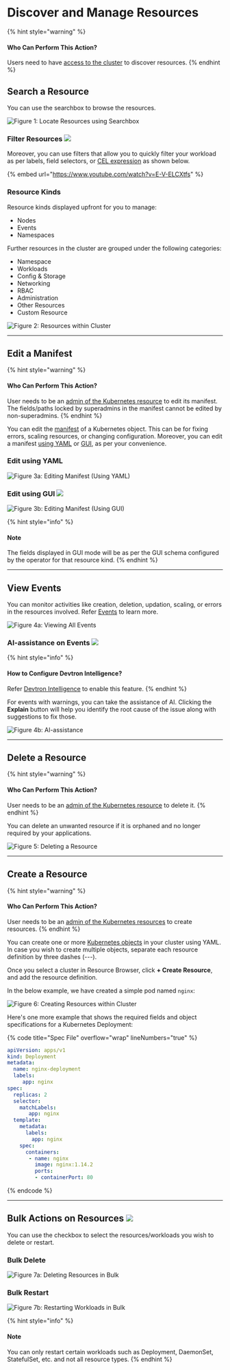 # Discover and Manage Resources

{% hint style="warning" %}
#### Who Can Perform This Action?

Users need to have [access to the cluster](../../global-configurations/authorization/user-access.md#kubernetes-resources-permissions) to discover resources.
{% endhint %}

## Search a Resource

You can use the searchbox to browse the resources.

![Figure 1: Locate Resources using Searchbox](https://devtron-public-asset.s3.us-east-2.amazonaws.com/images/kubernetes-resource-browser/discover-resource.gif)

### Filter Resources [![](https://devtron-public-asset.s3.us-east-2.amazonaws.com/images/elements/EnterpriseTag.svg)](https://devtron.ai/pricing)

Moreover, you can use filters that allow you to quickly filter your workload as per labels, field selectors, or [CEL expression](https://kubernetes.io/docs/reference/using-api/cel/) as shown below.

{% embed url="https://www.youtube.com/watch?v=E-V-ELCXtfs" %}

### Resource Kinds

Resource kinds displayed upfront for you to manage:

* Nodes
* Events
* Namespaces

Further resources in the cluster are grouped under the following categories:

* Namespace
* Workloads
* Config & Storage
* Networking
* RBAC
* Administration
* Other Resources
* Custom Resource

![Figure 2: Resources within Cluster](https://devtron-public-asset.s3.us-east-2.amazonaws.com/images/kubernetes-resource-browser/cluster-resources.jpg)

***

## Edit a Manifest

{% hint style="warning" %}
#### Who Can Perform This Action?

User needs to be an [admin of the Kubernetes resource](../../global-configurations/authorization/user-access.md#kubernetes-resources-permissions) to edit its manifest. The fields/paths locked by superadmins in the manifest cannot be edited by non-superadmins.
{% endhint %}

You can edit the [manifest](../../resources/glossary.md#manifest) of a Kubernetes object. This can be for fixing errors, scaling resources, or changing configuration. Moreover, you can edit a manifest [using YAML](manage-resources.md#edit-using-yaml) or [GUI](manage-resources.md#edit-using-gui), as per your convenience.

### Edit using YAML

![Figure 3a: Editing Manifest (Using YAML)](https://devtron-public-asset.s3.us-east-2.amazonaws.com/images/kubernetes-resource-browser/edit-live-manifest-yaml.gif)

### Edit using GUI [![](https://devtron-public-asset.s3.us-east-2.amazonaws.com/images/elements/EnterpriseTag.svg)](https://devtron.ai/pricing)

![Figure 3b: Editing Manifest (Using GUI)](https://devtron-public-asset.s3.us-east-2.amazonaws.com/images/kubernetes-resource-browser/edit-live-manifest-gui.gif)

{% hint style="info" %}
#### Note

The fields displayed in GUI mode will be as per the GUI schema configured by the operator for that resource kind.
{% endhint %}

***

## View Events

You can monitor activities like creation, deletion, updation, scaling, or errors in the resources involved. Refer [Events](https://kubernetes.io/docs/reference/kubernetes-api/cluster-resources/event-v1/) to learn more.

![Figure 4a: Viewing All Events](https://devtron-public-asset.s3.us-east-2.amazonaws.com/images/kubernetes-resource-browser/events.gif)

### AI-assistance on Events [![](https://devtron-public-asset.s3.us-east-2.amazonaws.com/images/elements/EnterpriseTag.svg)](https://devtron.ai/pricing)

{% hint style="info" %}
#### How to Configure Devtron Intelligence?

Refer [Devtron Intelligence](../devtron-intelligence.md) to enable this feature.
{% endhint %}

For events with warnings, you can take the assistance of AI. Clicking the **Explain** button will help you identify the root cause of the issue along with suggestions to fix those.

![Figure 4b: AI-assistance](https://devtron-public-asset.s3.us-east-2.amazonaws.com/images/kubernetes-resource-browser/ai-assist-eventfix.gif)

***

## Delete a Resource

{% hint style="warning" %}
#### Who Can Perform This Action?

User needs to be an [admin of the Kubernetes resource](../../global-configurations/authorization/user-access.md#kubernetes-resources-permissions) to delete it.
{% endhint %}

You can delete an unwanted resource if it is orphaned and no longer required by your applications.

![Figure 5: Deleting a Resource](https://devtron-public-asset.s3.us-east-2.amazonaws.com/images/kubernetes-resource-browser/delete.gif)

***

## Create a Resource

{% hint style="warning" %}
#### Who Can Perform This Action?

User needs to be an [admin of the Kubernetes resources](../../global-configurations/authorization/user-access.md#kubernetes-resources-permissions) to create resources.
{% endhint %}

You can create one or more [Kubernetes objects](../../resources/glossary.md#objects) in your cluster using YAML. In case you wish to create multiple objects, separate each resource definition by three dashes (---).

Once you select a cluster in Resource Browser, click **+ Create Resource**, and add the resource definition.

In the below example, we have created a simple pod named `nginx`:

![Figure 6: Creating Resources within Cluster](https://devtron-public-asset.s3.us-east-2.amazonaws.com/images/kubernetes-resource-browser/create-resource.gif)

Here's one more example that shows the required fields and object specifications for a Kubernetes Deployment:

{% code title="Spec File" overflow="wrap" lineNumbers="true" %}
```yml
apiVersion: apps/v1
kind: Deployment
metadata:
  name: nginx-deployment
  labels: 
     app: nginx
spec:
  replicas: 2
  selector:
    matchLabels:
       app: nginx
  template:
    metadata:
      labels:
        app: nginx
    spec:
      containers:
       - name: nginx
         image: nginx:1.14.2
         ports:
         - containerPort: 80
```
{% endcode %}

***

## Bulk Actions on Resources [![](https://devtron-public-asset.s3.us-east-2.amazonaws.com/images/elements/EnterpriseTag.svg)](https://devtron.ai/pricing)

You can use the checkbox to select the resources/workloads you wish to delete or restart.

### Bulk Delete

![Figure 7a: Deleting Resources in Bulk](https://devtron-public-asset.s3.us-east-2.amazonaws.com/images/kubernetes-resource-browser/bulk-delete-resources.gif)

### Bulk Restart

![Figure 7b: Restarting Workloads in Bulk](https://devtron-public-asset.s3.us-east-2.amazonaws.com/images/kubernetes-resource-browser/bulk-restart-resources.gif)

{% hint style="info" %}
#### Note

You can only restart certain workloads such as Deployment, DaemonSet, StatefulSet, etc. and not all resource types.
{% endhint %}

